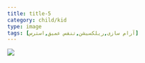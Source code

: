 ```yaml
---
title: title-5
category: child/kid
type: image
tags: [آرام سازی,ریلکسیشن,تنفس عمیق,استرس]
---
```


![](../../static/images/baloon-breathing.webp)